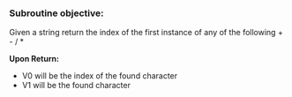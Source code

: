 ### Subroutine objective: 
Given a string return the index of the first instance of any of the following + - / * 

**Upon Return:**
- V0 will be the index of the found character
- V1 will be the found character 

